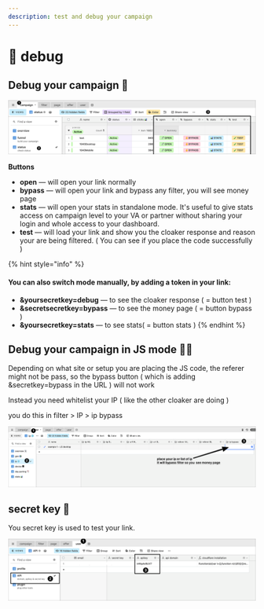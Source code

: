 ```yaml
---
description: test and debug your campaign
---
```


# 🧪 debug

## Debug your campaign 🧪 

![](../../.gitbook/assets/cleanshot-2020-09-03-at-09.52.34-2x.png)

**Buttons** 

* **open** — will open your link normally
* **bypass** — will open your link and bypass any filter, you will see money page
* **stats** — will open your stats in standalone mode. It's useful to give stats access on campaign level to your VA or partner without sharing your login and whole access to your dashboard.
* **test** — will load your link and show you the cloaker response and reason your are being filtered. \( You can see if you place the code successfully \) 

{% hint style="info" %}
#### You can also switch mode manually, by adding a token in your link: 

* **&yoursecretkey=debug** — to see the cloaker response \( = button test \)
* **&secretsecretkey=bypass** — to see the money page  \( = button bypass \)
* **&yoursecretkey=stats** — to see stats\( = button stats \)
{% endhint %}

## Debug your campaign in JS mode 📎🧪

Depending on what site or setup you are placing the JS code, the referer might not be pass, so the bypass button \( which is adding &secretkey=bypass in the URL \) will not work

Instead you need whitelist your IP \( like the other cloaker are doing \) 

you do this in filter &gt; IP &gt; ip bypass

![](../../.gitbook/assets/cleanshot-2020-10-22-at-16.12.39-2x.png)

## secret key 🔑

You secret key is used to test your link.

![](../../.gitbook/assets/cleanshot-2020-09-03-at-09.50.41-2x.png)





